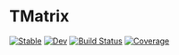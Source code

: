 # TMatrix

[![Stable](https://img.shields.io/badge/docs-stable-blue.svg)](https://lucifer1004.github.io/TMatrix.jl/stable)
[![Dev](https://img.shields.io/badge/docs-dev-blue.svg)](https://lucifer1004.github.io/TMatrix.jl/dev)
[![Build Status](https://github.com/lucifer1004/TMatrix.jl/workflows/CI/badge.svg)](https://github.com/lucifer1004/TMatrix.jl/actions)
[![Coverage](https://codecov.io/gh/lucifer1004/TMatrix.jl/branch/master/graph/badge.svg)](https://codecov.io/gh/lucifer1004/TMatrix.jl)

